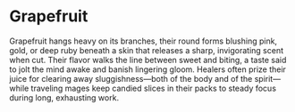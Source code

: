 # Grapefruit

Grapefruit hangs heavy on its branches, their round forms blushing pink, gold, or deep ruby beneath a skin that releases a sharp, invigorating scent when cut. Their flavor walks the line between sweet and biting, a taste said to jolt the mind awake and banish lingering gloom. Healers often prize their juice for clearing away sluggishness—both of the body and of the spirit—while traveling mages keep candied slices in their packs to steady focus during long, exhausting work.

